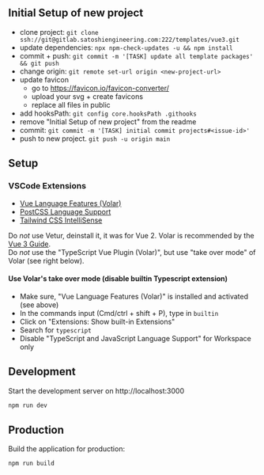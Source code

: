 ## Initial Setup of new project

* clone project: `git clone ssh://git@gitlab.satoshiengineering.com:222/templates/vue3.git`
* update dependencies: `npx npm-check-updates -u && npm install`
* commit + push: `git commit -m '[TASK] update all template packages' && git push`
* change origin: `git remote set-url origin <new-project-url>`
* update favicon
  * go to https://favicon.io/favicon-converter/
  * upload your svg + create favicons
  * replace all files in public
* add hooksPath: `git config core.hooksPath .githooks`
* remove "Initial Setup of new project" from the readme
* commit: `git commit -m '[TASK] initial commit projects#<issue-id>'`
* push to new project. `git push -u origin main`

## Setup

### VSCode Extensions

* [Vue Language Features (Volar)](https://marketplace.visualstudio.com/items?itemName=johnsoncodehk.volar)
* [PostCSS Language Support](https://marketplace.visualstudio.com/items?itemName=csstools.postcss)
* [Tailwind CSS IntelliSense](https://marketplace.visualstudio.com/items?itemName=bradlc.vscode-tailwindcss)

Do _not_ use Vetur, deinstall it, it was for Vue 2. Volar is recommended by the [Vue 3 Guide](https://vuejs.org/guide/scaling-up/tooling.html#ide-support).  
Do _not_ use the "TypeScript Vue Plugin (Volar)", but use "take over mode" of Volar (see right below).

#### Use Volar's take over mode (disable builtin Typescript extension)

* Make sure, "Vue Language Features (Volar)" is installed and activated (see above)
* In the commands input (Cmd/ctrl + shift + P), type in `builtin`
* Click on "Extensions: Show built-in Extensions"
* Search for `typescript`
* Disable "TypeScript and JavaScript Language Support" for Workspace only

## Development

Start the development server on http://localhost:3000

```bash
npm run dev
```

## Production

Build the application for production:

```bash
npm run build
```
